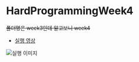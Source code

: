 # HardProgrammingWeek4
~~폴더명은 week3인데 알고보니 week4~~
* [실행 영상](https://youtu.be/YeKea-RD_ck)

![실행 이미지](http://i.imgur.com/9nBh8o3.png)
